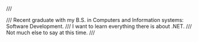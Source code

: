 /// <summary>
/// Recent graduate with my B.S. in Computers and Information systems: Software Development. 
/// I want to learn everything there is about .NET.
/// Not much else to say at this time. 
/// </summary>

